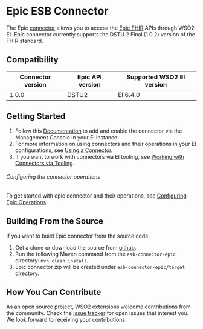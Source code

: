 # Epic ESB Connector

The Epic [connector](https://docs.wso2.com/display/EI640/Working+with+Connectors) allows you to access the [Epic FHIR](https://open.epic.com/Clinical/Patient) APIs through WSO2 EI. 
Epic connector currently supports the DSTU 2 Final (1.0.2) version of the FHIR standard.

## Compatibility
|      Connector version         | Epic API version    |Supported WSO2 EI version|
| ------------- | -----------|-------|
| 1.0.0    |   DSTU2    | EI 6.4.0 |


## Getting Started

1. Follow this [Documentation](https://docs.wso2.com/display/EI640/Working+with+Connectors+via+the+Management+Console) to add and enable the connector via the Management Console in your EI instance.
2. For more information on using connectors and their operations in your EI configurations, see [Using a Connector](https://docs.wso2.com/display/EI640/Using+a+Connector).
3. If you want to work with connectors via EI tooling, see [Working with Connectors via Tooling](https://docs.wso2.com/display/EI640/Working+with+Connectors+via+Tooling).

###### Configuring the connector operations
To get started with epic connector and their operations, see [Configuring Epic Operations](docs/config.md).

## Building From the Source
If you want to build Epic connector from the source code:
1. Get a clone or download the source from [github](https://github.com/wso2-extensions/esb-connector-epic).
2. Run the following Maven command from the `esb-connector-epic` directory: `mvn clean install`.
3. Epic connector zip will be created under `esb-connector-epic/target` directory.

## How You Can Contribute
As an open source project, WSO2 extensions welcome contributions from the community.
Check the [issue tracker](https://github.com/wso2-extensions/esb-connector-epic/issues) for open issues that interest you. We look forward to receiving your contributions.